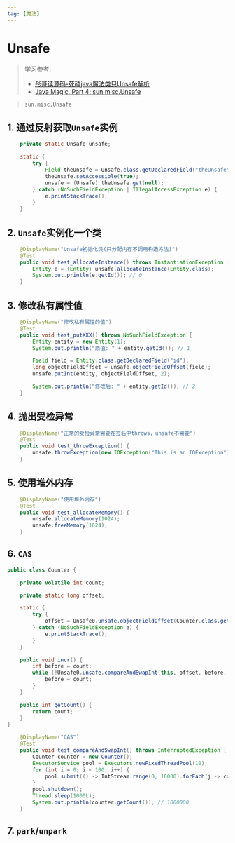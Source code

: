 ```yaml
---
tag: [魔法]
---
```


# Unsafe

> 学习参考: 
>
> - [彤哥读源码-死磕java魔法类只Unsafe解析](https://www.cnblogs.com/tong-yuan/p/Unsafe.html)
> - [Java Magic. Part 4: sun.misc.Unsafe](http://mishadoff.com/blog/java-magic-part-4-sun-dot-misc-dot-unsafe/)

> `sun.misc.Unsafe`

## 1. 通过反射获取`Unsafe`实例

```java
    private static Unsafe unsafe;

    static {
        try {
            Field theUnsafe = Unsafe.class.getDeclaredField("theUnsafe");
            theUnsafe.setAccessible(true);
            unsafe = (Unsafe) theUnsafe.get(null);
        } catch (NoSuchFieldException | IllegalAccessException e) {
            e.printStackTrace();
        }
    }
```

## 2. `Unsafe`实例化一个类

```java
    @DisplayName("Unsafe初始化类(只分配内存不调用构造方法)")
    @Test
    public void test_allocateInstance() throws InstantiationException {
        Entity e = (Entity) unsafe.allocateInstance(Entity.class);
        System.out.println(e.getId()); // 0
    }
```

## 3. 修改私有属性值

```java
    @DisplayName("修改私有属性的值")
    @Test
    public void test_putXXX() throws NoSuchFieldException {
        Entity entity = new Entity(1);
        System.out.println("原值: " + entity.getId()); // 1

        Field field = Entity.class.getDeclaredField("id");
        long objectFieldOffset = unsafe.objectFieldOffset(field);
        unsafe.putInt(entity, objectFieldOffset, 2);

        System.out.println("修改后: " + entity.getId()); // 2
    }
```

## 4. 抛出受检异常

```java
    @DisplayName("正常的受检异常需要在签名中throws，unsafe不需要")
    @Test
    public void test_throwException() {
        unsafe.throwException(new IOException("This is an IOException"));
    }
```

## 5. 使用堆外内存

```java
    @DisplayName("使用堆外内存")
    @Test
    public void test_allocateMemory() {
        unsafe.allocateMemory(1024);
        unsafe.freeMemory(1024);
    }
```

## 6. `CAS`

```java
public class Counter {

    private volatile int count;

    private static long offset;

    static {
        try {
            offset = Unsafe0.unsafe.objectFieldOffset(Counter.class.getDeclaredField("count"));
        } catch (NoSuchFieldException e) {
            e.printStackTrace();
        }
    }

    public void incr() {
        int before = count;
        while (!Unsafe0.unsafe.compareAndSwapInt(this, offset, before, before + 1)) {
            before = count;
        }
    }

    public int getCount() {
        return count;
    }
}
```

```java
    @DisplayName("CAS")
    @Test
    public void test_compareAndSwapInt() throws InterruptedException {
        Counter counter = new Counter();
        ExecutorService pool = Executors.newFixedThreadPool(10);
        for (int i = 0; i < 100; i++) {
            pool.submit(() -> IntStream.range(0, 10000).forEach(j -> counter.incr()));
        }
        pool.shutdown();
        Thread.sleep(1000L);
        System.out.println(counter.getCount()); // 1000000
    }
```

## 7. `park`/`unpark`